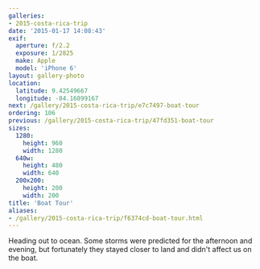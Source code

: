 ```yaml
---
galleries:
- 2015-costa-rica-trip
date: '2015-01-17 14:08:43'
exif:
  aperture: f/2.2
  exposure: 1/2825
  make: Apple
  model: 'iPhone 6'
layout: gallery-photo
location:
  latitude: 9.42549667
  longitude: -84.16899167
next: /gallery/2015-costa-rica-trip/e7c7497-boat-tour
ordering: 106
previous: /gallery/2015-costa-rica-trip/47fd351-boat-tour
sizes:
  1280:
    height: 960
    width: 1280
  640w:
    height: 480
    width: 640
  200x200:
    height: 200
    width: 200
title: 'Boat Tour'
aliases:
- /gallery/2015-costa-rica-trip/f6374cd-boat-tour.html
---
```


Heading out to ocean. Some storms were predicted for the afternoon and evening, but fortunately they stayed closer to land and didn't affect us on the boat.
